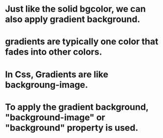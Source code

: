 # Just like the solid bgcolor, we can also apply gradient background.
# gradients are typically one color that fades into other colors.
# In Css, Gradients are like backgroung-image.
# To apply the gradient background, "background-image" or "background" property is used.